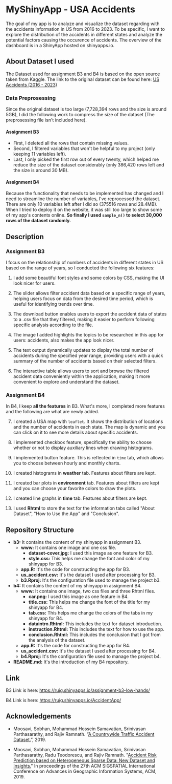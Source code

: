 # MyShinyApp - USA Accidents

The goal of my app is to analyze and visualize the dataset regarding with the accidents information in US from 2016 to 2023. To be specific, I want to explore the distribution of the accidents in different states and analyze the potential factors causing the occurence of accidents. The overview of the dashboard is in a ShinyApp hosted on shinyapps.io.

## About Dataset I used

The Dataset used for assignment B3 and B4 is based on the open source taken from Kaggle. The link to the original dataset can be found here: [US Accidents (2016 - 2023)](https://www.kaggle.com/datasets/sobhanmoosavi/us-accidents/data)

### Data Preprosessing

Since the original dataset is too large (7,728,394 rows and the size is around 5GB), I did the following work to compress the size of the dataset (The preprosessing file isn't included here).

#### Assignment B3

-   First, I deleted all the rows that contain missing values.
-   Second, I filtered variables that won't be helpful to my project (only keeping 11 variables left).
-   Last, I only picked the first row out of every twenty, which helped me reduce the size of the dataset considerably (only 386,420 rows left and the size is around 30 MB).

#### Assignment B4

Because the functionality that needs to be implemented has changed and I need to streamline the number of variables, I've reprocessed the dataset. There are only 10 variables left after I did so (375516 rows and 28.4MB). When I tried to deploy it on the website, it was still too large to show some of my app's contents online. **So finally I used `sample_n()` to select 30,000 rows of the dataset randomly.**

## Description

### Assignment B3

I focus on the relationship of numbers of accidents in different states in US based on the range of years, so I conducted the following six features:

1.  I add some beautiful font styles and some colors by CSS, making the UI look nicer for users.

2.  The slider allows filter accident data based on a specific range of years, helping users focus on data from the desired time period, which is useful for identifying trends over time.

3.  The download button enables users to export the accident data of states to a .csv file that they filtered, making it easier to perform following specific analysis according to the file.

4.  The image I added highlights the topics to be researched in this app for users: accidents, also makes the app look nicer.

5.  The text output dynamically updates to display the total number of accidents during the specified year range, providing users with a quick summary of the number of accidents based on their selected filters.

6.  The interactive table allows users to sort and browse the filtered accident data conveniently within the application, making it more convenient to explore and understand the dataset.

### Assignment B4

In B4, I keep **all the features** in B3. What's more, I completed more features and the following are what are newly added.

7.  I created a USA map with `leaflet`. It shows the distribution of locations and the number of accidents in each state. The map is dynamic and you can click on it to see more details about specific accidents.

8.  I implemented checkbox feature, specifically the ability to choose whether or not to display auxiliary lines when drawing histograms.

9.  I implemented button feature. This is reflected in `time` tab, which allows you to choose between hourly and monthly charts.

10. I created histograms in **weather** tab. Features about filters are kept.

11. I created bar plots in **environment** tab. Features about filters are kept and you can choose your favorite colors to draw the plots.

12. I created line graphs in **time** tab. Features about filters are kept.

13. I used **Rhtml** to store the text for the information tabs called "About Dataset", "How to Use the App" and "Conclusion".

## Repository Structure

-   **b3:** It contains the content of my shinyapp in assignment B3.
    -   **www:** It contains one image and one css file.
        -   **dataset-cover.jpg:** I used this image as one feature for B3.
        -   **style.css:** This helps me change the font and color of my shinyapp for B3.
    -   **app.R:** It's the code for constructing the app for B3.
    -   **us_accident.csv:** It's the dataset I used after processing for B3.
    -   **b3.Rproj:** It's the configuration file used to manage the project b3.
-   **b4:** It contains the content of my shinyapp in assignment B4.
    -   **www:** It contains one image, two css files and three Rhtml files.
        -   **car.png:** I used this image as one feature in B4.
        -   **title.css:** This helps me change the font of the title for my shinyapp for B4.
        -   **tab.css:** This helps me change the colors of the tabs in my shinyapp for B4.
        -   **dataintro.Rhtml:** This includes the text for dataset introduction.
        -   **instruction.Rhtml:** This includes the text for how to use the app.
        -   **conclusion.Rhtml:** This includes the conclusion that I got from the analysis of the dataset.
    -   **app.R:** It's the code for constructing the app for B4.
    -   **us_accident.csv:** It's the dataset I used after processing for B4.
    -   **b4.Rproj:** It's the configuration file used to manage the project b4.
-   **README.md:** It's the introduction of my B4 repository.

## Link

B3 Link is here: <https://ruig.shinyapps.io/assignment-b3-low-hands/>

B4 Link is here: <https://ruig.shinyapps.io/AccidentApp/>

## Acknowledgements

-   Moosavi, Sobhan, Mohammad Hossein Samavatian, Srinivasan Parthasarathy, and Rajiv Ramnath. “[A Countrywide Traffic Accident Dataset.](https://arxiv.org/abs/1906.05409)”, 2019.

-   Moosavi, Sobhan, Mohammad Hossein Samavatian, Srinivasan Parthasarathy, Radu Teodorescu, and Rajiv Ramnath. "[Accident Risk Prediction based on Heterogeneous Sparse Data: New Dataset and Insights.](https://arxiv.org/abs/1909.09638)" In proceedings of the 27th ACM SIGSPATIAL International Conference on Advances in Geographic Information Systems, ACM, 2019.
